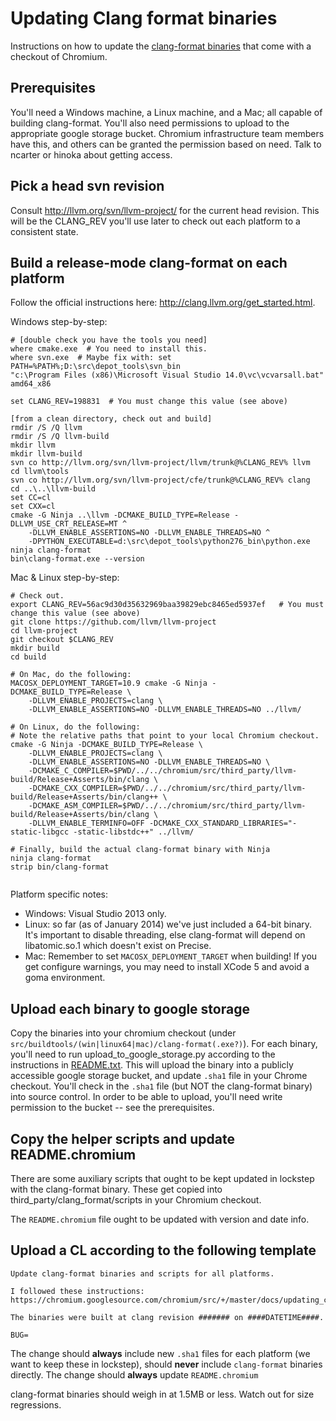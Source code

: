 # Updating Clang format binaries

Instructions on how to update the [clang-format binaries](clang_format.md) that
come with a checkout of Chromium.

## Prerequisites

You'll need a Windows machine, a Linux machine, and a Mac; all capable of
building clang-format. You'll also need permissions to upload to the appropriate
google storage bucket. Chromium infrastructure team members have this, and
others can be granted the permission based on need. Talk to ncarter or hinoka
about getting access.

## Pick a head svn revision

Consult http://llvm.org/svn/llvm-project/ for the current head revision. This
will be the CLANG_REV you'll use later to check out each platform to a
consistent state.

## Build a release-mode clang-format on each platform

Follow the official instructions here:
http://clang.llvm.org/get_started.html.

Windows step-by-step:

```shell
# [double check you have the tools you need]
where cmake.exe  # You need to install this.
where svn.exe  # Maybe fix with: set PATH=%PATH%;D:\src\depot_tools\svn_bin
"c:\Program Files (x86)\Microsoft Visual Studio 14.0\vc\vcvarsall.bat" amd64_x86

set CLANG_REV=198831  # You must change this value (see above)

[from a clean directory, check out and build]
rmdir /S /Q llvm
rmdir /S /Q llvm-build
mkdir llvm
mkdir llvm-build
svn co http://llvm.org/svn/llvm-project/llvm/trunk@%CLANG_REV% llvm
cd llvm\tools
svn co http://llvm.org/svn/llvm-project/cfe/trunk@%CLANG_REV% clang
cd ..\..\llvm-build
set CC=cl
set CXX=cl
cmake -G Ninja ..\llvm -DCMAKE_BUILD_TYPE=Release -DLLVM_USE_CRT_RELEASE=MT ^
    -DLLVM_ENABLE_ASSERTIONS=NO -DLLVM_ENABLE_THREADS=NO ^
    -DPYTHON_EXECUTABLE=d:\src\depot_tools\python276_bin\python.exe
ninja clang-format
bin\clang-format.exe --version
```

Mac & Linux step-by-step:

```shell
# Check out.
export CLANG_REV=56ac9d30d35632969baa39829ebc8465ed5937ef   # You must change this value (see above)
git clone https://github.com/llvm/llvm-project
cd llvm-project
git checkout $CLANG_REV
mkdir build
cd build

# On Mac, do the following:
MACOSX_DEPLOYMENT_TARGET=10.9 cmake -G Ninja -DCMAKE_BUILD_TYPE=Release \
    -DLLVM_ENABLE_PROJECTS=clang \
    -DLLVM_ENABLE_ASSERTIONS=NO -DLLVM_ENABLE_THREADS=NO ../llvm/

# On Linux, do the following:
# Note the relative paths that point to your local Chromium checkout.
cmake -G Ninja -DCMAKE_BUILD_TYPE=Release \
    -DLLVM_ENABLE_PROJECTS=clang \
    -DLLVM_ENABLE_ASSERTIONS=NO -DLLVM_ENABLE_THREADS=NO \
    -DCMAKE_C_COMPILER=$PWD/../../chromium/src/third_party/llvm-build/Release+Asserts/bin/clang \
    -DCMAKE_CXX_COMPILER=$PWD/../../chromium/src/third_party/llvm-build/Release+Asserts/bin/clang++ \
    -DCMAKE_ASM_COMPILER=$PWD/../../chromium/src/third_party/llvm-build/Release+Asserts/bin/clang \
    -DLLVM_ENABLE_TERMINFO=OFF -DCMAKE_CXX_STANDARD_LIBRARIES="-static-libgcc -static-libstdc++" ../llvm/

# Finally, build the actual clang-format binary with Ninja
ninja clang-format
strip bin/clang-format


```

Platform specific notes:

*   Windows: Visual Studio 2013 only.
*   Linux: so far (as of January 2014) we've just included a 64-bit binary. It's
    important to disable threading, else clang-format will depend on
    libatomic.so.1 which doesn't exist on Precise.
*   Mac: Remember to set `MACOSX_DEPLOYMENT_TARGET` when building! If you get
    configure warnings, you may need to install XCode 5 and avoid a goma
    environment.

## Upload each binary to google storage

Copy the binaries into your chromium checkout (under
`src/buildtools/(win|linux64|mac)/clang-format(.exe?)`). For each binary, you'll
need to run upload_to_google_storage.py according to the instructions in
[README.txt](https://chromium.googlesource.com/chromium/src/+/master/buildtools/clang_format/README.txt).
This will upload the binary into a publicly accessible google storage bucket,
and update `.sha1` file in your Chrome checkout. You'll check in the `.sha1`
file (but NOT the clang-format binary) into source control. In order to be able
to upload, you'll need write permission to the bucket -- see the prerequisites.

## Copy the helper scripts and update README.chromium

There are some auxiliary scripts that ought to be kept updated in lockstep with
the clang-format binary. These get copied into
third_party/clang_format/scripts in your Chromium checkout.

The `README.chromium` file ought to be updated with version and date info.

## Upload a CL according to the following template

    Update clang-format binaries and scripts for all platforms.

    I followed these instructions:
    https://chromium.googlesource.com/chromium/src/+/master/docs/updating_clang_format_binaries.md

    The binaries were built at clang revision ####### on ####DATETIME####.

    BUG=

The change should **always** include new `.sha1` files for each platform (we
want to keep these in lockstep), should **never** include `clang-format`
binaries directly. The change should **always** update `README.chromium`

clang-format binaries should weigh in at 1.5MB or less. Watch out for size
regressions.
